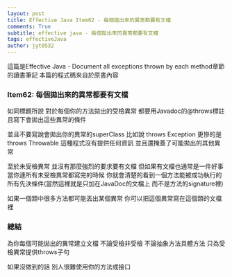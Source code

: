 ```yaml
---
layout: post
title: Effective Java Item62 - 每個拋出來的異常都要有文檔
comments: True 
subtitle: effective java - 每個拋出來的異常都要有文檔
tags: effectiveJava
author: jyt0532
---
```


這篇是Effective Java - Document all exceptions thrown by each method章節的讀書筆記 本篇的程式碼來自於原書內容

### Item62: 每個拋出來的異常都要有文檔

如同標題所說 對於每個你的方法拋出的受檢異常 都要用Javadoc的@throws標註 
且寫下會拋出這些異常的條件

並且不要寫說會拋出你的異常的superClass 比如說 throws Exception 更慘的是throws Throwable 這種程式沒有提供任何資訊 並且還掩蓋了可能拋出的其他異常

至於未受檢異常 並沒有那麼強烈的要求要有文檔 
但如果有文檔也通常是一件好事 當你連所有未受檢異常都寫完的時候
你就會清楚的看到一個方法能被成功執行的所有先決條件(當然這裡就是只加在JavaDoc的文檔上 而不是方法的signature裡)

如果一個類中很多方法都可能丟出某個異常 你可以把這個異常寫在這個類的文檔裡


### 總結
為你每個可能拋出的異常建立文檔 不論受檢非受檢 不論抽象方法具體方法 只為受檢異常提供throws子句 

如果沒做到的話 別人很難使用你的方法或接口
